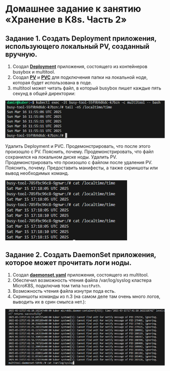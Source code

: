 # Домашнее задание к занятию «Хранение в K8s. Часть 2»

## Задание 1. Создать Deployment приложения, использующего локальный PV, созданный вручную.
1. Создал [**Deployment**](https://github.com/Granit16/Netology/blob/main/netology/kubernetes/07/yaml/dep.yaml) приложения, состоящего из контейнеров busybox и multitool.
2. Создал [**PV**](https://github.com/Granit16/Netology/blob/main/netology/kubernetes/07/yaml/pv.yaml) и [**PVC**](https://github.com/Granit16/Netology/blob/main/netology/kubernetes/07/yaml/pvc.yaml) для подключения папки на локальной ноде, которая будет использована в поде.
3. multitool может читать файл, в который busybox пишет каждые пять секунд в общей директории:

![](https://github.com/Granit16/Netology/blob/main/netology/kubernetes/07/pics/tail_multitool.png)

Удалить Deployment и PVC. Продемонстрировать, что после этого произошло с PV. Пояснить, почему.
Продемонстрировать, что файл сохранился на локальном диске ноды. Удалить PV. Продемонстрировать что произошло с файлом после удаления PV. Пояснить, почему.
Предоставить манифесты, а также скриншоты или вывод необходимых команд.

![](https://github.com/Granit16/Netology/blob/main/netology/kubernetes/06/pics/cat_time.png)
   


    

## Задание 2. Создать DaemonSet приложения, которое может прочитать логи ноды.
1. Создал [**daemonset.yaml**](https://github.com/Granit16/Netology/blob/main/netology/kubernetes/06/yaml/daemonset.yaml) приложения, состоящего из multitool.
2. Обеспечил возможность чтения файла /var/log/syslog кластера MicroK8S, подключив том типа ```hostPath```.
3. Возможность чтения файла изнутри пода есть.
4. Скриншоты команды из п.3 (на самом деле там очень много логов, выводить их в срин смылса нет.):


![](https://github.com/Granit16/Netology/blob/main/netology/kubernetes/06/pics/cat_var_log.png)
